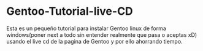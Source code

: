# Gentoo-Tutorial-live-CD
Esta es un pequeño tutorial para instalar Gentoo linux de forma windows(poner next a todo sin entender realmente que pasa o aceptas xD) usando el live cd de la pagina de Gentoo y por ello ahorrando tiempo.
